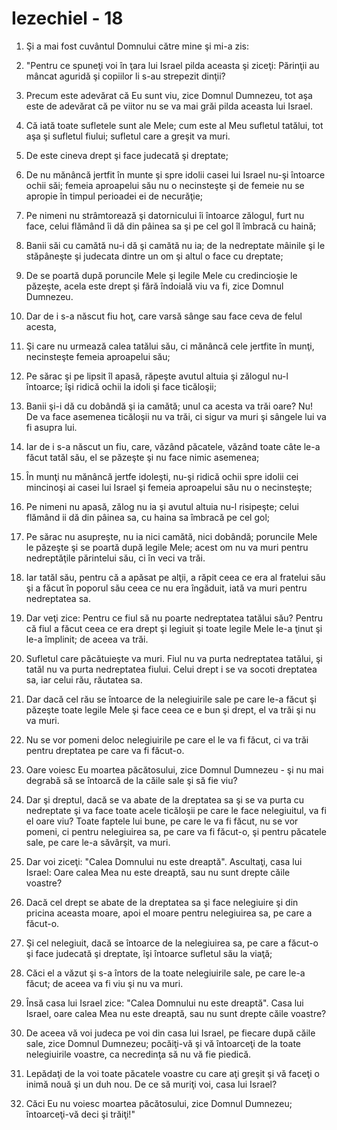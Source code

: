 # Iezechiel - 18

1. Şi a mai fost cuvântul Domnului către mine şi mi-a zis: 

2. "Pentru ce spuneţi voi în ţara lui Israel pilda aceasta şi ziceţi: Părinţii au mâncat aguridă şi copiilor li s-au strepezit dinţii? 

3. Precum este adevărat că Eu sunt viu, zice Domnul Dumnezeu, tot aşa este de adevărat că pe viitor nu se va mai grăi pilda aceasta lui Israel. 

4. Că iată toate sufletele sunt ale Mele; cum este al Meu sufletul tatălui, tot aşa şi sufletul fiului; sufletul care a greşit va muri. 

5. De este cineva drept şi face judecată şi dreptate; 

6. De nu mănâncă jertfit în munte şi spre idolii casei lui Israel nu-şi întoarce ochii săi; femeia aproapelui său nu o necinsteşte şi de femeie nu se apropie în timpul perioadei ei de necurăţie; 

7. Pe nimeni nu strâmtorează şi datornicului îi întoarce zălogul, furt nu face, celui flămând îi dă din pâinea sa şi pe cel gol îl îmbracă cu haină; 

8. Banii săi cu camătă nu-i dă şi camătă nu ia; de la nedreptate mâinile şi le stăpâneşte şi judecata dintre un om şi altul o face cu dreptate; 

9. De se poartă după poruncile Mele şi legile Mele cu credincioşie le păzeşte, acela este drept şi fără îndoială viu va fi, zice Domnul Dumnezeu. 

10. Dar de i s-a născut fiu hoţ, care varsă sânge sau face ceva de felul acesta, 

11. Şi care nu urmează calea tatălui său, ci mănâncă cele jertfite în munţi, necinsteşte femeia aproapelui său; 

12. Pe sărac şi pe lipsit îl apasă, răpeşte avutul altuia şi zălogul nu-l întoarce; îşi ridică ochii la idoli şi face ticăloşii; 

13. Banii şi-i dă cu dobândă şi ia camătă; unul ca acesta va trăi oare? Nu! De va face asemenea ticăloşii nu va trăi, ci sigur va muri şi sângele lui va fi asupra lui. 

14. Iar de i s-a născut un fiu, care, văzând păcatele, văzând toate câte le-a făcut tatăl său, el se păzeşte şi nu face nimic asemenea; 

15. În munţi nu mănâncă jertfe idoleşti, nu-şi ridică ochii spre idolii cei mincinoşi ai casei lui Israel şi femeia aproapelui său nu o necinsteşte; 

16. Pe nimeni nu apasă, zălog nu ia şi avutul altuia nu-l risipeşte; celui flămând ii dă din pâinea sa, cu haina sa îmbracă pe cel gol; 

17. Pe sărac nu asupreşte, nu ia nici camătă, nici dobândă; poruncile Mele le păzeşte şi se poartă după legile Mele; acest om nu va muri pentru nedreptăţile părintelui său, ci în veci va trăi. 

18. Iar tatăl său, pentru că a apăsat pe alţii, a răpit ceea ce era al fratelui său şi a făcut în poporul său ceea ce nu era îngăduit, iată va muri pentru nedreptatea sa. 

19. Dar veţi zice: Pentru ce fiul să nu poarte nedreptatea tatălui său? Pentru că fiul a făcut ceea ce era drept şi legiuit şi toate legile Mele le-a ţinut şi le-a împlinit; de aceea va trăi. 

20. Sufletul care păcătuieşte va muri. Fiul nu va purta nedreptatea tatălui, şi tatăl nu va purta nedreptatea fiului. Celui drept i se va socoti dreptatea sa, iar celui rău, răutatea sa. 

21. Dar dacă cel rău se întoarce de la nelegiuirile sale pe care le-a făcut şi păzeşte toate legile Mele şi face ceea ce e bun şi drept, el va trăi şi nu va muri. 

22. Nu se vor pomeni deloc nelegiuirile pe care el le va fi făcut, ci va trăi pentru dreptatea pe care va fi făcut-o. 

23. Oare voiesc Eu moartea păcătosului, zice Domnul Dumnezeu - şi nu mai degrabă să se întoarcă de la căile sale şi să fie viu? 

24. Dar şi dreptul, dacă se va abate de la dreptatea sa şi se va purta cu nedreptate şi va face toate acele ticăloşii pe care le face nelegiuitul, va fi el oare viu? Toate faptele lui bune, pe care le va fi făcut, nu se vor pomeni, ci pentru nelegiuirea sa, pe care va fi făcut-o, şi pentru păcatele sale, pe care le-a săvârşit, va muri. 

25. Dar voi ziceţi: "Calea Domnului nu este dreaptă". Ascultaţi, casa lui Israel: Oare calea Mea nu este dreaptă, sau nu sunt drepte căile voastre? 

26. Dacă cel drept se abate de la dreptatea sa şi face nelegiuire şi din pricina aceasta moare, apoi el moare pentru nelegiuirea sa, pe care a făcut-o. 

27. Şi cel nelegiuit, dacă se întoarce de la nelegiuirea sa, pe care a făcut-o şi face judecată şi dreptate, îşi întoarce sufletul său la viaţă; 

28. Căci el a văzut şi s-a întors de la toate nelegiuirile sale, pe care le-a făcut; de aceea va fi viu şi nu va muri. 

29. Însă casa lui Israel zice: "Calea Domnului nu este dreaptă". Casa lui Israel, oare calea Mea nu este dreaptă, sau nu sunt drepte căile voastre? 

30. De aceea vă voi judeca pe voi din casa lui Israel, pe fiecare după căile sale, zice Domnul Dumnezeu; pocăiţi-vă şi vă întoarceţi de la toate nelegiuirile voastre, ca necredinţa să nu vă fie piedică. 

31. Lepădaţi de la voi toate păcatele voastre cu care aţi greşit şi vă faceţi o inimă nouă şi un duh nou. De ce să muriţi voi, casa lui Israel? 

32. Căci Eu nu voiesc moartea păcătosului, zice Domnul Dumnezeu; întoarceţi-vă deci şi trăiţi!" 

